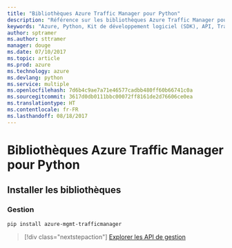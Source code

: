 ```yaml
---
title: "Bibliothèques Azure Traffic Manager pour Python"
description: "Référence sur les bibliothèques Azure Traffic Manager pour Python"
keywords: "Azure, Python, Kit de développement logiciel (SDK), API, Traffic Manager"
author: sptramer
ms.author: sttramer
manager: douge
ms.date: 07/10/2017
ms.topic: article
ms.prod: azure
ms.technology: azure
ms.devlang: python
ms.service: multiple
ms.openlocfilehash: 7d6b4c9ae7a71e46577cadbb480ff60b66741c0a
ms.sourcegitcommit: 3617d0db0111bbc00072ff8161de2d76606ce0ea
ms.translationtype: HT
ms.contentlocale: fr-FR
ms.lasthandoff: 08/18/2017
---
```

# <a name="azure-traffic-manager-libraries-for-python"></a>Bibliothèques Azure Traffic Manager pour Python

## <a name="install-the-libraries"></a>Installer les bibliothèques


### <a name="management"></a>Gestion

```bash
pip install azure-mgmt-trafficmanager
```
> [!div class="nextstepaction"]
> [Explorer les API de gestion](/python/api/overview/azure/trafficmanager/managementlibrary)